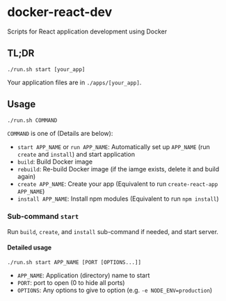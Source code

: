 # docker-react-dev
Scripts for React application development using Docker

## TL;DR
```
./run.sh start [your_app]
```
Your application files are in `./apps/[your_app]`.

## Usage
```
./run.sh COMMAND
```

`COMMAND` is one of (Details are below):
* `start APP_NAME` or `run APP_NAME`: Automatically set up `APP_NAME` (run `create` and `install`) and start application
* `build`: Build Docker image
* `rebuild`: Re-build Docker image (if the iamge exists, delete it and build again)
* `create APP_NAME`: Create your app (Equivalent to run `create-react-app APP_NAME`)
* `install APP_NAME`: Install npm modules (Equivalent to run `npm install`)

### Sub-command `start`
Run `build`, `create`, and `install` sub-command if needed, and start server.

#### Detailed usage
```
./run.sh start APP_NAME [PORT [OPTIONS...]]
```

* `APP_NAME`: Application (directory) name to start
* `PORT`: port to open (0 to hide all ports)
* `OPTIONS`: Any options to give to option (e.g. `-e NODE_ENV=production`)